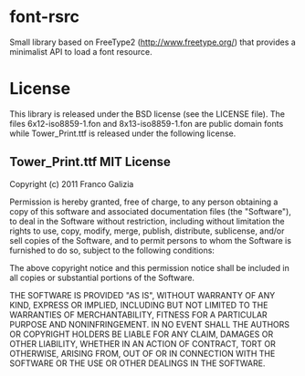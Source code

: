 font-rsrc
=========

Small library based on FreeType2 (http://www.freetype.org/) that provides a
minimalist API to load a font resource.

License
=======
This library is released under the BSD license (see the LICENSE file). The
files 6x12-iso8859-1.fon and 8x13-iso8859-1.fon are public domain fonts while
Tower\_Print.ttf is released under the following license.

Tower\_Print.ttf MIT License
----------------------------

Copyright (c) 2011 Franco Galizia

Permission is hereby granted, free of charge, to any person obtaining a copy of
this software and associated documentation files (the "Software"), to deal in
the Software without restriction, including without limitation the rights to
use, copy, modify, merge, publish, distribute, sublicense, and/or sell copies
of the Software, and to permit persons to whom the Software is furnished to do
so, subject to the following conditions:

The above copyright notice and this permission notice shall be included in all
copies or substantial portions of the Software.

THE SOFTWARE IS PROVIDED "AS IS", WITHOUT WARRANTY OF ANY KIND, EXPRESS OR
IMPLIED, INCLUDING BUT NOT LIMITED TO THE WARRANTIES OF MERCHANTABILITY,
FITNESS FOR A PARTICULAR PURPOSE AND NONINFRINGEMENT. IN NO EVENT SHALL THE
AUTHORS OR COPYRIGHT HOLDERS BE LIABLE FOR ANY CLAIM, DAMAGES OR OTHER
LIABILITY, WHETHER IN AN ACTION OF CONTRACT, TORT OR OTHERWISE, ARISING FROM,
OUT OF OR IN CONNECTION WITH THE SOFTWARE OR THE USE OR OTHER DEALINGS IN THE
SOFTWARE.
